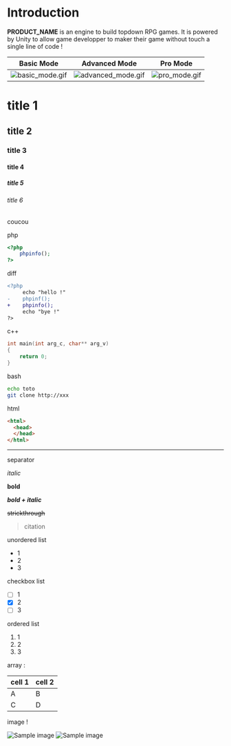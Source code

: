# Introduction

**PRODUCT_NAME** is an engine to build topdown RPG games. It is powered by Unity to allow game developper to maker their game without touch a single line of code !


|Basic Mode | Advanced Mode| Pro Mode |
|:--------:|:--------:|:--------:|
|![basic_mode.gif](./basic_mode.gif)|![advanced_mode.gif](./advanced_mode.gif)|![pro_mode.gif](./pro_mode.gif)|


# title 1
## title 2
### title 3
#### title 4
##### title 5
###### title 6

coucou

php
```php
<?php
    phpinfo();
?>
```
diff
```diff
<?php
     echo "hello !"
-    phpinf();
+    phpinfo();
     echo "bye !"
?>
```
c++
```cpp
int main(int arg_c, char** arg_v)
{
    return 0;
}
```
bash
```bash
echo toto
git clone http://xxx
```
html
```html
<html>
  <head>
  </head>
</html>
```
---
separator

*italic*

**bold**

***bold + italic***

~~strickthrough~~

> citation

unordered list
* 1
* 2
* 3

checkbox list
- [ ] 1
- [x] 2
- [ ] 3

ordered list
1. 1
1. 2
1. 3

array :

|cell 1|cell 2|
|--------|--------|
|    A    |    B    |
|    C    |    D    |


image !


![Sample image](https://c.tenor.com/WESW8x1CdXcAAAAM/pug-shocked.gif)
![Sample image](https://www.google.com/images/branding/googlelogo/1x/googlelogo_color_272x92dp.png)